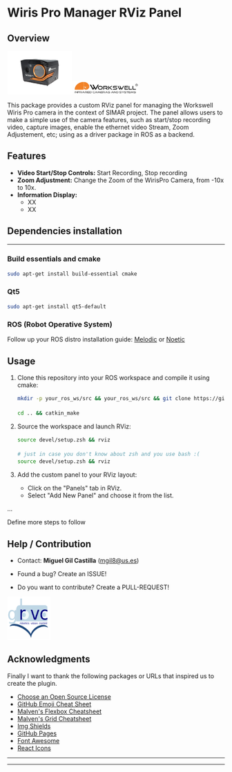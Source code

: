 # Wiris Pro Manager RViz Panel

<!-- TABLE OF CONTENTS 
<details>
  <summary>Table of Contents</summary>
  <ol>
    <li>
      <a href="#about-the-project">About The Project</a>
      <ul>
        <li><a href="#built-with">Built With</a></li>
      </ul>
    </li>
    <li>
      <a href="#getting-started">Getting Started</a>
      <ul>
        <li><a href="#prerequisites">Prerequisites</a></li>
        <li><a href="#installation">Installation</a></li>
      </ul>
    </li>
    <li><a href="#usage">Usage</a></li>
    <li><a href="#roadmap">Roadmap</a></li>
    <li><a href="#contributing">Contributing</a></li>
    <li><a href="#license">License</a></li>
    <li><a href="#contact">Contact</a></li>
    <li><a href="#acknowledgments">Acknowledgments</a></li>
  </ol>
</details>
-->

## Overview

<img src="./docs/wirisPro.png" width="150" height="100" />
<img src="./docs/worskswell.png" width="150" height="30" />

This package provides a custom RViz panel for managing the Workswell Wiris Pro camera in the context of SIMAR project. The panel allows users to make a simple use of the camera features, such as start/stop recording video, capture images, enable the ethernet video Stream, Zoom Adjustement, etc; using as a driver package in ROS as a backend. 



## Features

- **Video Start/Stop Controls:** Start Recording, Stop recording
- **Zoom Adjustment:** Change the Zoom of the WirisPro Camera, from -10x to 10x.
- **Information Display:**
  - XX
  - XX

## Dependencies installation

---

### Build essentials and cmake
```bash
sudo apt-get install build-essential cmake
```

### Qt5
```bash
sudo apt-get install qt5-default
```

### ROS (Robot Operative System)

Follow up your ROS distro installation guide: [Melodic](http://wiki.ros.org/melodic/Installation/Ubuntu) or [Noetic](http://wiki.ros.org/noetic/Installation/Ubuntu)



## Usage

1. Clone this repository into your ROS workspace and compile it using cmake:
    ```bash
    mkdir -p your_ros_ws/src && your_ros_ws/src && git clone https://github.com/...

    cd .. && catkin_make
    ```

1. Source the workspace and launch RViz:

    ```bash
    source devel/setup.zsh && rviz

    # just in case you don't know about zsh and you use bash :(
    source devel/setup.zsh && rviz
    ```

2. Add the custom panel to your RViz layout:

    - Click on the "Panels" tab in RViz.
    - Select "Add New Panel" and choose it from the list.

...

Define more steps to follow

## Help / Contribution

* Contact: **Miguel Gil Castilla** (mgil8@us.es)


* Found a bug? Create an ISSUE!

* Do you want to contribute? Create a PULL-REQUEST!

<img src="./docs/logo_grvc.png" width="100" height="100" />

<!-- ACKNOWLEDGMENTS -->
## Acknowledgments

Finally I want to thank the following packages or URLs that inspired us to create the plugin.

* [Choose an Open Source License](https://choosealicense.com)
* [GitHub Emoji Cheat Sheet](https://www.webpagefx.com/tools/emoji-cheat-sheet)
* [Malven's Flexbox Cheatsheet](https://flexbox.malven.co/)
* [Malven's Grid Cheatsheet](https://grid.malven.co/)
* [Img Shields](https://shields.io)
* [GitHub Pages](https://pages.github.com)
* [Font Awesome](https://fontawesome.com)
* [React Icons](https://react-icons.github.io/react-icons/search)

---
---

